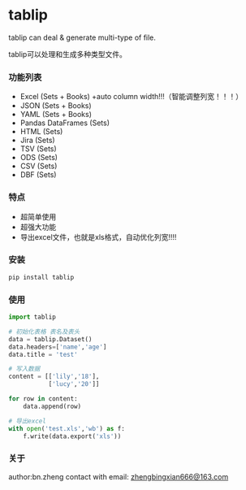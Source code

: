 # tablip
tablip can deal & generate multi-type of file.

tablip可以处理和生成多种类型文件。

### 功能列表

* Excel (Sets + Books) +auto column width!!!（智能调整列宽！！！）
* JSON (Sets + Books)
* YAML (Sets + Books)
* Pandas DataFrames (Sets)
* HTML (Sets)
* Jira (Sets)
* TSV (Sets)
* ODS (Sets)
* CSV (Sets)
* DBF (Sets)



### 特点

* 超简单使用
* 超强大功能
* 导出excel文件，也就是xls格式，自动优化列宽!!!!



### 安装

```cmd
pip install tablip
```

### 使用

```python
import tablip

# 初始化表格 表名及表头
data = tablip.Dataset()
data.headers=['name','age']
data.title = 'test'

# 写入数据
content = [['lily','18'],
           ['lucy','20']]

for row in content:
    data.append(row)

# 导出excel
with open('test.xls','wb') as f:
    f.write(data.export('xls'))
```

### 关于
author:bn.zheng
contact with email: zhengbingxian666@163.com


